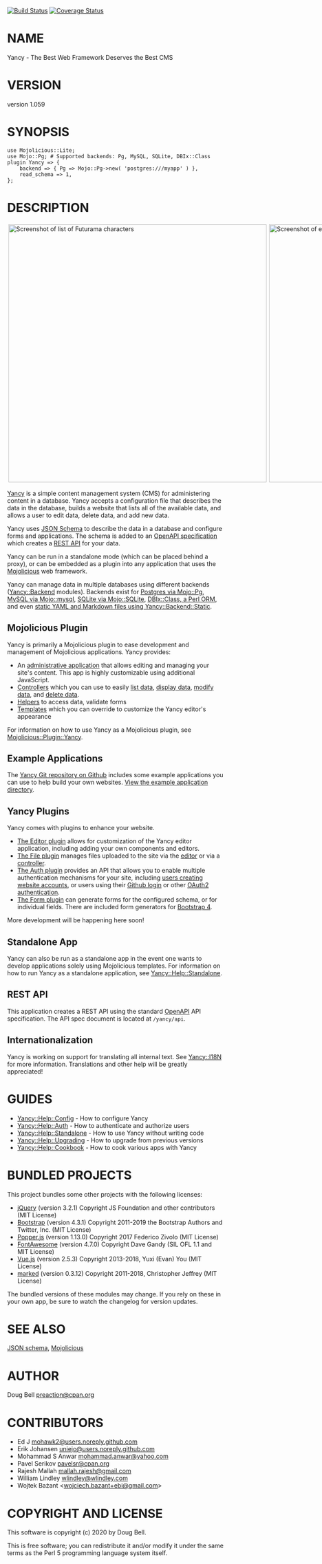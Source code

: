 [![Build Status](https://travis-ci.org/preaction/Yancy.svg?branch=master)](https://travis-ci.org/preaction/Yancy)
[![Coverage Status](https://coveralls.io/repos/preaction/Yancy/badge.svg?branch=master)](https://coveralls.io/r/preaction/Yancy?branch=master)

# NAME

Yancy - The Best Web Framework Deserves the Best CMS

# VERSION

version 1.059

# SYNOPSIS

    use Mojolicious::Lite;
    use Mojo::Pg; # Supported backends: Pg, MySQL, SQLite, DBIx::Class
    plugin Yancy => {
        backend => { Pg => Mojo::Pg->new( 'postgres:///myapp' ) },
        read_schema => 1,
    };

# DESCRIPTION

<div>
    <div style="display: flex">
    <div style="margin: 3px; flex: 1 1 50%">
    <img alt="Screenshot of list of Futurama characters" src="https://raw.github.com/preaction/Yancy/master/eg/doc-site/public/screenshot.png?raw=true" style="max-width: 100%" width="600">
    </div>
    <div style="margin: 3px; flex: 1 1 50%">
    <img alt="Screenshot of editing form for a person" src="https://raw.github.com/preaction/Yancy/master/eg/doc-site/public/screenshot-edit.png?raw=true" style="max-width: 100%" width="600">
    </div>
    </div>
</div>

[Yancy](https://metacpan.org/pod/Yancy) is a simple content management system (CMS) for administering
content in a database. Yancy accepts a configuration file that describes
the data in the database, builds a website that lists all of the
available data, and allows a user to edit data, delete data, and add new
data.

Yancy uses [JSON Schema](http://json-schema.org) to describe the data in
a database and configure forms and applications. The schema is added to
an [OpenAPI specification](http://openapis.org) which creates a [REST
API](https://en.wikipedia.org/wiki/Representational_state_transfer) for
your data.

Yancy can be run in a standalone mode (which can be placed behind
a proxy), or can be embedded as a plugin into any application that uses
the [Mojolicious](https://metacpan.org/pod/Mojolicious) web framework.

Yancy can manage data in multiple databases using different backends
([Yancy::Backend](https://metacpan.org/pod/Yancy::Backend) modules). Backends exist for [Postgres via
Mojo::Pg](https://metacpan.org/pod/Yancy::Backend::Pg), [MySQL via
Mojo::mysql](https://metacpan.org/pod/Yancy::Backend::Mysql), [SQLite via
Mojo::SQLite](https://metacpan.org/pod/Yancy::Backend::Sqlite), [DBIx::Class, a Perl
ORM](https://metacpan.org/pod/Yancy::Backend::Dbic), and even [static YAML and Markdown files
using Yancy::Backend::Static](https://metacpan.org/pod/Yancy::Backend::Static).

## Mojolicious Plugin

Yancy is primarily a Mojolicious plugin to ease development and
management of Mojolicious applications. Yancy provides:

- An [administrative application](https://metacpan.org/pod/Yancy::Plugin::Editor) that allows
editing and managing your site's content. This app is highly
customizable using additional JavaScript.
- [Controllers](https://metacpan.org/pod/Yancy::Controller::Yancy) which you can use to easily
[list data](https://metacpan.org/pod/Yancy::Controller::Yancy#list), [display
data](https://metacpan.org/pod/Yancy::Controller::Yancy#get), [modify
data](https://metacpan.org/pod/Yancy::Controller::Yancy#set), and [delete
data](https://metacpan.org/pod/Yancy::Controller::Yancy#delete).
- [Helpers](https://metacpan.org/pod/Mojolicious::Plugin::Yancy#HELPERS) to access data, validate
forms
- [Templates](https://metacpan.org/pod/Mojolicious::Plugin::Yancy#TEMPLATES) which you can override
to customize the Yancy editor's appearance

For information on how to use Yancy as a Mojolicious plugin, see
[Mojolicious::Plugin::Yancy](https://metacpan.org/pod/Mojolicious::Plugin::Yancy).

## Example Applications

The [Yancy Git repository on Github](http://github.com/preaction/Yancy)
includes some example applications you can use to help build your own
websites. [View the example application directory](https://github.com/preaction/Yancy/tree/master/eg).

## Yancy Plugins

Yancy comes with plugins to enhance your website.

- [The Editor plugin](https://metacpan.org/pod/Yancy::Plugin::Editor) allows for customization of
the Yancy editor application, including adding your own components and
editors.
- [The File plugin](https://metacpan.org/pod/Yancy::Plugin::File) manages files uploaded to the
site via the [editor](https://metacpan.org/pod/Yancy::Plugin::Editor) or via
a [controller](https://metacpan.org/pod/Yancy::Controller::Yancy).
- [The Auth plugin](https://metacpan.org/pod/Yancy::Plugin::Auth) provides an API that allows you
to enable multiple authentication mechanisms for your site, including
[users creating website accounts](https://metacpan.org/pod/Yancy::Plugin::Auth::Password), or
users using their [Github login](https://metacpan.org/pod/Yancy::Plugin::Auth::Github) or other
[OAuth2 authentication](https://metacpan.org/pod/Yancy::Plugin::Auth::OAuth2).
- [The Form plugin](https://metacpan.org/pod/Yancy::Plugin::Form) can generate forms for the
configured schema, or for individual fields. There are included
form generators for [Bootstrap 4](https://metacpan.org/pod/Yancy::Plugin::Form::Bootstrap4).

More development will be happening here soon!

## Standalone App

Yancy can also be run as a standalone app in the event one wants to
develop applications solely using Mojolicious templates. For
information on how to run Yancy as a standalone application, see
[Yancy::Help::Standalone](https://metacpan.org/pod/Yancy::Help::Standalone).

## REST API

This application creates a REST API using the standard
[OpenAPI](http://openapis.org) API specification. The API spec document
is located at `/yancy/api`.

## Internationalization

Yancy is working on support for translating all internal text. See [Yancy::I18N](https://metacpan.org/pod/Yancy::I18N)
for more information. Translations and other help will be greatly appreciated!

# GUIDES

- [Yancy::Help::Config](https://metacpan.org/pod/Yancy::Help::Config) - How to configure Yancy
- [Yancy::Help::Auth](https://metacpan.org/pod/Yancy::Help::Auth) - How to authenticate and authorize users
- [Yancy::Help::Standalone](https://metacpan.org/pod/Yancy::Help::Standalone) - How to use Yancy without writing code
- [Yancy::Help::Upgrading](https://metacpan.org/pod/Yancy::Help::Upgrading) - How to upgrade from previous versions
- [Yancy::Help::Cookbook](https://metacpan.org/pod/Yancy::Help::Cookbook) - How to cook various apps with Yancy

# BUNDLED PROJECTS

This project bundles some other projects with the following licenses:

- [jQuery](http://jquery.com) (version 3.2.1) Copyright JS Foundation and other contributors (MIT License)
- [Bootstrap](http://getbootstrap.com) (version 4.3.1) Copyright 2011-2019 the Bootstrap Authors and Twitter, Inc. (MIT License)
- [Popper.js](https://popper.js.org) (version 1.13.0) Copyright 2017 Federico Zivolo (MIT License)
- [FontAwesome](http://fontawesome.io) (version 4.7.0) Copyright Dave Gandy (SIL OFL 1.1 and MIT License)
- [Vue.js](http://vuejs.org) (version 2.5.3) Copyright 2013-2018, Yuxi (Evan) You (MIT License)
- [marked](https://github.com/chjj/marked) (version 0.3.12) Copyright 2011-2018, Christopher Jeffrey (MIT License)

The bundled versions of these modules may change. If you rely on these in your own app,
be sure to watch the changelog for version updates.

# SEE ALSO

[JSON schema](http://json-schema.org), [Mojolicious](https://metacpan.org/pod/Mojolicious)

# AUTHOR

Doug Bell <preaction@cpan.org>

# CONTRIBUTORS

- Ed J <mohawk2@users.noreply.github.com>
- Erik Johansen <uniejo@users.noreply.github.com>
- Mohammad S Anwar <mohammad.anwar@yahoo.com>
- Pavel Serikov <pavelsr@cpan.org>
- Rajesh Mallah <mallah.rajesh@gmail.com>
- William Lindley <wlindley@wlindley.com>
- Wojtek Bażant &lt;wojciech.bazant+ebi@gmail.com>

# COPYRIGHT AND LICENSE

This software is copyright (c) 2020 by Doug Bell.

This is free software; you can redistribute it and/or modify it under
the same terms as the Perl 5 programming language system itself.
